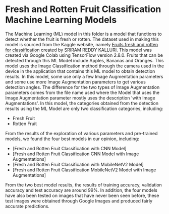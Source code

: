 # Fresh and Rotten Fruit Classification Machine Learning Models
The Machine Learning (ML) model in this folder is a model that functions to detect whether the fruit is fresh or rotten. The dataset used in making this model is sourced from the Kaggle website, namely [Fruits fresh and rotten for classification](https://www.kaggle.com/datasets/sriramr/fruits-fresh-and-rotten-for-classification) created by SRIRAM REDDY KALLURI. This model was created via Google Colab using TensorFlow version 2.8.0. Fruits that can be detected through this ML Model include Apples, Bananas and Oranges. This model uses the Image Classification method through the camera used in the device in the application that contains this ML model to obtain detection results. In this model, some use only a few Image Augmentation parameters and some use more Image Augmentation parameters to get various detection angles. The difference for the two types of Image Augmentation parameters comes from the file name used where the Model that uses the Image Augmentation parameter mostly uses the description 'with Image Augmentations'. In this model, the categories obtained from the detection results using the ML Model are only two classification categories, including:


* Fresh Fruit
* Rotten Fruit


From the results of the exploration of various parameters and pre-trained models, we found the four best models in our opinion, including:


* [Fresh and Rotten Fruit Classification with CNN Model]
* [Fresh and Rotten Fruit Classification CNN Model with Image Augmentations] 
* [Fresh and Rotten Fruit Classification with MobileNetV2 Model]
* [Fresh and Rotten Fruit Classification MobileNetV2 Model with Image Augmentations]


From the two best model results, the results of training accuracy, validation accuracy and test accuracy are around 99%. In addition, the four models have also been tested on images that have never been seen before, these test images were obtained through Google Images and produced fairly accurate predictions.
